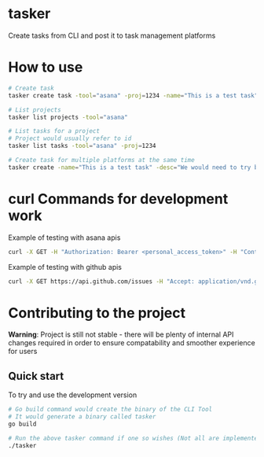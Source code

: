 # tasker
Create tasks from CLI and post it to task management platforms

# How to use

```bash
# Create task
tasker create task -tool="asana" -proj=1234 -name="This is a test task" -desc="We would need to try building this product properly"

# List projects
tasker list projects -tool="asana"

# List tasks for a project
# Project would usually refer to id
tasker list tasks -tool="asana" -proj=1234

# Create task for multiple platforms at the same time
tasker create -name="This is a test task" -desc="We would need to try building this product properly" -tool="asana,github"
```

# curl Commands for development work

Example of testing with asana apis

```bash
curl -X GET -H "Authorization: Bearer <personal_access_token>" -H "Content-Type: application/json" https://app.asana.com/api/1.0/projects
```

Example of testing with github apis

```bash
curl -X GET https://api.github.com/issues -H "Accept: application/vnd.github.v3+json" -H "Authorization: token <access token>"
```

# Contributing to the project

**Warning**: Project is still not stable - there will be plenty of internal API changes required in order to ensure compatability and smoother experience for users

## Quick start

To try and use the development version

```bash
# Go build command would create the binary of the CLI Tool
# It would generate a binary called tasker
go build

# Run the above tasker command if one so wishes (Not all are implemented yet)
./tasker
```
